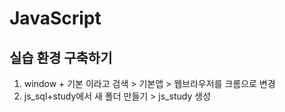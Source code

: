 # JavaScript

## 실습 환경 구축하기
1. window + 기본 이라고 검색 > 기본앱 > 웹브라우저를 크롬으로 변경
2. js_sql+study에서 새 폴더 만들기 > js_study 생성